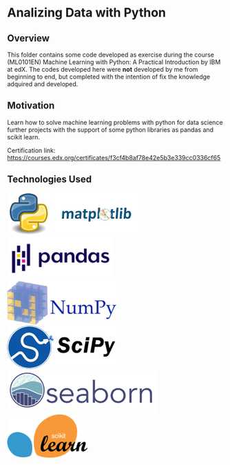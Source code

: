 # Analizing Data with Python
## Overview
This folder contains some code developed as exercise during the course (ML0101EN) Machine Learning with Python: A Practical Introduction by IBM at edX.
The codes developed here were **not** developed by me from beginning to end, but completed with the intention of fix the knowledge adquired and developed.

## Motivation
Learn how to solve machine learning problems with python for data science further projects with the support of some python libraries as pandas and scikit learn.

Certification link:
https://courses.edx.org/certificates/f3cf4b8af78e42e5b3e339cc0336cf65

## Technologies Used
<img src="/images/python.png" height="100"> <img src="/images/matplotlib.jpeg" height="100"> <img src="/images/pandas.png" height="100"> <img src="/images/numpy.png" height="100">
 <img src="/images/scipy.png" height="100">  <img src="/images/seaborn.png" height="100"> <img src="/images/sklearn.png" height="100">





